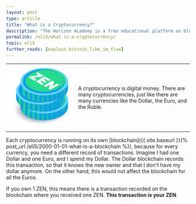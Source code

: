 ```yaml
---
layout: post
type: article
title: "What is a Cryptocurrency?"
description: "The Horizen Academy is a free educational platform on blockchain technology, cryptocurrency, and privacy. In this article, you learn what cryptocurrencies are at a simple, understandable way."
permalink: /eli5/what-is-a-cryptocurrency/
topic: eli5
further_reads: [explain_bitcoin_like_im_five]
---
```


<table class="table lead">
    <tr>
        <td class="icon"><img src="/assets/post_files/eli5/what-is-a-cryptocurrency/CryptoC.jpg" alt="Cryptocurrency"></td>
        <td>
            A cryptocurrency is digital money. There are many cryptocurrencies, just like there are many currencies like the Dollar, the Euro, and the Ruble.
        </td>
    </tr>
</table> 

Each cryptocurrency is running on its own [blockchain]({{ site.baseurl }}{% post_url /eli5/2000-01-01-what-is-a-blockchain %}), because for every currency, you need a different record of transactions. Imagine I had one Dollar and one Euro, and I spend my Dollar. The Dollar blockchain records this transaction, so that it knows the new owner and that I don't have my dollar anymore. On the other hand, this would not affect the blockchain for all the Euros.

If you own 1 ZEN, this means there is a transaction recorded on the blockchain where you received one ZEN. **This transaction is your ZEN**.

